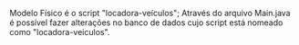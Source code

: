 Modelo Físico é o script "locadora-veículos";
Através do arquivo Main.java é possível fazer alterações no banco de dados cujo script está nomeado como "locadora-veiculos".
